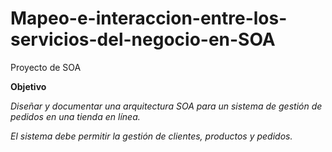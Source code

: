 # Mapeo-e-interaccion-entre-los-servicios-del-negocio-en-SOA
Proyecto de SOA

**Objetivo**

*Diseñar y documentar una arquitectura SOA para un sistema de gestión de pedidos en
una tienda en línea.*

*El sistema debe permitir la gestión de clientes, productos y pedidos.*
